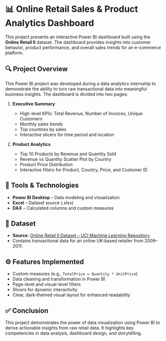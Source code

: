 # 📊 Online Retail Sales & Product Analytics Dashboard

This project presents an interactive Power BI dashboard built using the **Online Retail II** dataset. The dashboard provides insights into customer behavior, product performance, and overall sales trends for an e-commerce platform.

## 🔍 Project Overview

This Power BI project was developed during a data analytics internship to demonstrate the ability to turn raw transactional data into meaningful business insights. The dashboard is divided into two pages:

1. **Executive Summary**  
   - High-level KPIs: Total Revenue, Number of Invoices, Unique Customers  
   - Monthly sales trends  
   - Top countries by sales  
   - Interactive slicers for time period and location

2. **Product Analytics**  
   - Top 10 Products by Revenue and Quantity Sold  
   - Revenue vs Quantity Scatter Plot by Country  
   - Product Price Distribution  
   - Interactive filters for Product, Country, Price, and Customer ID

## 🧰 Tools & Technologies

- **Power BI Desktop** – Data modeling and visualization  
- **Excel** – Dataset source (.xlsx)  
- **DAX** – Calculated columns and custom measures

## 📂 Dataset

- **Source**: [Online Retail II Dataset – UCI Machine Learning Repository](https://archive.ics.uci.edu/ml/datasets/Online+Retail+II)  
- Contains transactional data for an online UK-based retailer from 2009–2011.

## ⚙️ Features Implemented

- Custom measures (e.g., `TotalPrice = Quantity * UnitPrice`)  
- Data cleaning and transformation in Power BI  
- Page-level and visual-level filters  
- Slicers for dynamic interactivity  
- Clear, dark-themed visual layout for enhanced readability

## ✅ Conclusion

This project demonstrates the power of data visualization using Power BI to derive actionable insights from raw retail data. It highlights key competencies in data analysis, dashboard design, and storytelling.
